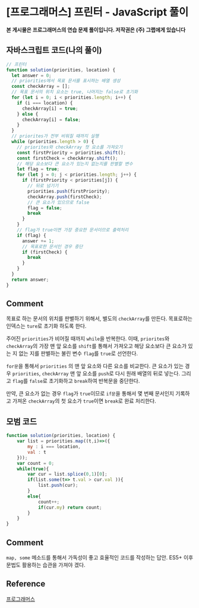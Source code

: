 


# [프로그래머스] 프린터 - JavaScript 풀이

**본 게시물은 프로그래머스의 연습 문제 풀이입니다. 저작권은 (주) 그랩에게 있습니다**

## 자바스크립트 코드(나의 풀이)

```javascript
// 프린터
function solution(priorities, location) {
  let answer = 0;
  // priorities에서 목표 문서를 표시하는 배열 생성
  const checkArray = [];
  // 목표 문서의 위치 요소는 true, 나머지는 false로 초기화
  for (let i = 0; i < priorities.length; i++) {
    if (i === location) {
      checkArray[i] = true;
    } else {
      checkArray[i] = false;
    }
  }
  // priorites가 전부 비워질 때까지 실행
  while (priorities.length > 0) {
    // priorites와 checkArray 첫 요소를 가져오기
    const firstPriority = priorities.shift();
    const firstCheck = checkArray.shift();
    // 해당 요소보다 큰 요소가 있는지 없는지를 판별할 변수
    let flag = true;
    for (let j = 0; j < priorities.length; j++) {
      if (firstPriority < priorities[j]) {
        // 뒤로 넘기기
        priorities.push(firstPriority);
        checkArray.push(firstCheck);
        // 큰 요소가 있으므로 false
        flag = false;
        break
      }
    }
    // flag가 true이면 가장 중요한 문서이므로 출력처리
    if (flag) {
      answer += 1;
      // 목표로한 문서인 경우 중단
      if (firstCheck) {
        break
      }
    }
  }
  return answer;
}
```



## Comment

목표로 하는 문서의 위치를 판별하기 위해서, 별도의 `checkArray`를 만든다. 목표로하는 인덱스는 `ture`로 초기화 하도록 한다. 

주어진 `priorities`가 비어질 때까지 `while`을 반복한다. 이때, `priorites`와 `checkArray`의 가장 맨 앞 요소를 `shift`를 통해서 가져오고 해당 요소보다 큰 요소가 있는 지 없는 지를 판별하는 불린 변수 `flag`를 `true`로 선언한다. 

`for문`을 통해서 `priorities` 의 맨 앞 요소와 다른 요소를 비교한다. 큰 요소가 있는 경우 `priorities`, `checkArray` 맨 앞 요소를 `push`로 다시 원래 배열의 뒤로 넣는다. 그리고 `flag`를 `false`로 초기화하고 `break`하여 반복문을 중단한다.

만약, 큰 요소가 없는 경우 `flag`가 `true`이므로 `if문`을 통해서 몇 번째 문서인지 기록하고 가져온 `checkArray`의 첫 요소가 `true`이면 `break`로 완료 처리한다.



## 모범 코드

```JavaScript
function solution(priorities, location) {
    var list = priorities.map((t,i)=>({
        my : i === location,
        val : t
    }));
    var count = 0;        
    while(true){
        var cur = list.splice(0,1)[0];        
        if(list.some(t=> t.val > cur.val )){
            list.push(cur);                        
        }
        else{            
            count++;
            if(cur.my) return count;
        }
    }
}
```



## Comment

`map, some` 메소드를 통해서 가독성이 좋고 효율적인 코드를 작성하는 답안. ES5+ 이후 문법도 활용하는 습관을 가져야 겠다.

## Reference

[프로그래머스](https://programmers.co.kr)

